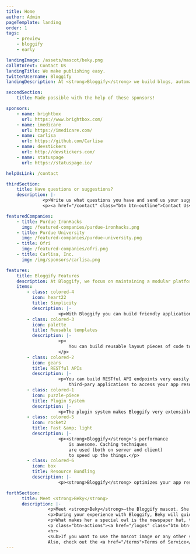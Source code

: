 ```yaml
---
title: Home
author: Admin
pageTemplate: landing
order: 1
tags:
    - preview
    - bloggify
    - early

landingImage: /assets/mascot/beky.png
callBtnText: Contact Us
landingTitle: We make publishing easy.
twitterUsername: Bloggify
landingDescription: At <strong>Bloggify</strong> we build blogs, automation tools, scrapers and custom applications.

secondSection:
    title: Made possible with the help of these sponsors!

sponsors:
    - name: brightbox
      url: https://www.brightbox.com/
    - name: imedicare
      url: https://imedicare.com/
    - name: carlisa
      url: https://github.com/Carlisa
    - name: devstickers
      url: http://devstickers.com/
    - name: statuspage
      url: https://statuspage.io/

helpUsLink: /contact

thirdSection:
    title: Have questions or suggestions?
    description: |-
              <p>Write us what questions you have and send us your suggestions for publishing related software.</p>
              <p><a href="/contact" class="btn btn-outline">Contact Us</a></p>

featuredCompanies:
    - title: Purdue IronHacks
      img: /featured-companies/purdue-ironhacks.png
    - title: Purdue University
      img: /featured-companies/purdue-university.png
    - title: Ofri
      img: /featured-companies/ofri.png
    - title: Carlisa, Inc.
      img: /img/sponsors/carlisa.png

features:
    title: Bloggify Features
    description: At Bloggify, we focus on maintaining a modular platform which is simple to use and still extensible, keeping the core minimal.
    items:
        - class: colored-4
          icon: heart22
          title: Simplicity
          description: |-
                    <p>With Bloggify you can build friendly applications for humans, robots and aliens.</p>
        - class: colored-3
          icon: palette
          title: Reusable templates
          description: |-
                    <p>
                        You can build reusable layout pieces of code to be used for multiple apps. For instance, you can change the way how a blog app looks like, just by switching the template.
                    </p>
        - class: colored-2
          icon: gears
          title: RESTful APIs
          description: |-
                    <p>You can build RESTful API endpoints very easily. Using them, other developers can create
                        third-pary applications to access your app resources.</p>
        - class: colored-1
          icon: puzzle-piece
          title: Plugin System
          description: |-
                    <p>The plugin system makes Bloggify very extensible allowing you to add more custom features and change the core functionality.</p>
        - class: colored-5
          icon: rocket2
          title: Fast &amp; light
          description: |-
                    <p><strong>Bloggify</strong>'s performance
                        is awesome. Caching techniques
                        are used (both on server and client)
                        to speed up the things.</p>
        - class: colored-6
          icon: box
          title: Resource Bundling
          description: |-
                    <p><strong>Bloggify</strong> optimizes your app resources for production, making your website very fast.</p>

forthSection:
      title: Meet <strong>Beky</strong>
      description: |-
                <p>Meet <strong>Beky</strong>—the Bloggify mascot. She is smart, fast, agile and cute.</p>
                <p>During your experience with Bloggify, Beky will guide and help you.</p>
                <p>What makes her a special owl is the newspaper hat, the notebook and the pen. That's giving her publishing super-powers.</p>
                <p class="btn-actions"><a href="/logos" class="btn btn-success"><i class="icon-"></i> Learn more</a></p>
                <hr>
                <sub>If you want to use the mascot image or any other similar resources (e.g. logos), please follow the <a href="/logos#logos">Bloggify logos and usage</a>.<br>
                Also, check out the <a href="/terms">Terms of Service</a> and <a href="/privacy">Privacy Policy</a>.</sub>
---
```


